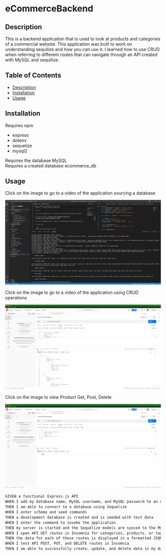 # eCommerceBackend

## Description

This is a backend application that is used to look at products and categories of a commercial website.
This application was built to work on understanding sequilize and how you can use it.
I learned how to use CRUD when referring to different routes that can navigate through an API created with MySQL and sequilize.

## Table of Contents

- [Description](#description)
- [Installation](#installation)
- [Usage](#usage)

## Installation

Requires npm  
* express
* dotenv
* sequelize
* mysql2

Requires the database MySQL  
Requires a created database ecommerce_db

## Usage

Click on the image to go to a video of the application sourcing a database

[![SOURCE_DATABASE](./public/images/databaseE.png)](https://drive.google.com/file/d/1LJILkNWs-UfGcjsibDqBv7p7H9zAqJtY/view)

Click on the image to go to a video of the application using CRUD operations

[![CRUD](./public/images/postmanE.png)](https://drive.google.com/file/d/1Ma-W7szWdrGeQH8d_RmE2fGLLiTMgzHt/view)

Click on the image to view Product Get, Post, Delete

[![CRUD](./public/images/postmanP.png)](https://drive.google.com/file/d/1-7gnkFUivJLrKxTpoCjqwIZIsCIrOGPl/view)

```md
GIVEN a functional Express.js API
WHEN I add my database name, MySQL username, and MySQL password to an environment variable file
THEN I am able to connect to a database using Sequelize
WHEN I enter schema and seed commands
THEN a development database is created and is seeded with test data
WHEN I enter the command to invoke the application
THEN my server is started and the Sequelize models are synced to the MySQL database
WHEN I open API GET routes in Insomnia for categories, products, or tags
THEN the data for each of these routes is displayed in a formatted JSON
WHEN I test API POST, PUT, and DELETE routes in Insomnia
THEN I am able to successfully create, update, and delete data in my database
```